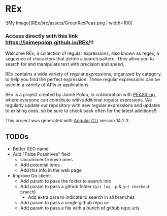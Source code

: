 # REx

![My Image](REx/src/assets/GreenRexPeas.png | width=100)

### Access directly with this link https://jaimepolop.github.io/REx/!!


Welcome REx, a collection of regular expressions, also known as regex, a sequence of characters that define a search pattern. They allow you to search for and manipulate text with precision and speed.

REx contains a wide variety of regular expressions, organized by category, to help you find the perfect expression. These regular expressions can be used in a variety of APIs or applications.

REx is a project created by Jaime Polop, in colaboration with [PEASS-ng](https://github.com/carlospolop/PEASS-ng), where everyone can contribute with additional regular expresions. We regularly update our repository with new regular expressions and updates to existing ones, so be sure to check back often for the latest additions!! 


This project was generated with [Angular CLI](https://github.com/angular/angular-cli) version 14.2.3.

## TODOs

- Better SEO name
- Add "False Possitives" field
    - Uncomment known ones
    - Add potential ones
    - Add this info in the web page
- Improve Go client:
    - Add param to pass the folder to search into
    - Add param to pass a github folder (`git log -p` & `git checkout branch`)
        - Add extra para to indicate to search in all branches
    - Add param to pass a single github repo url
    - Add param to pass a file with a bunch of github repo urls
